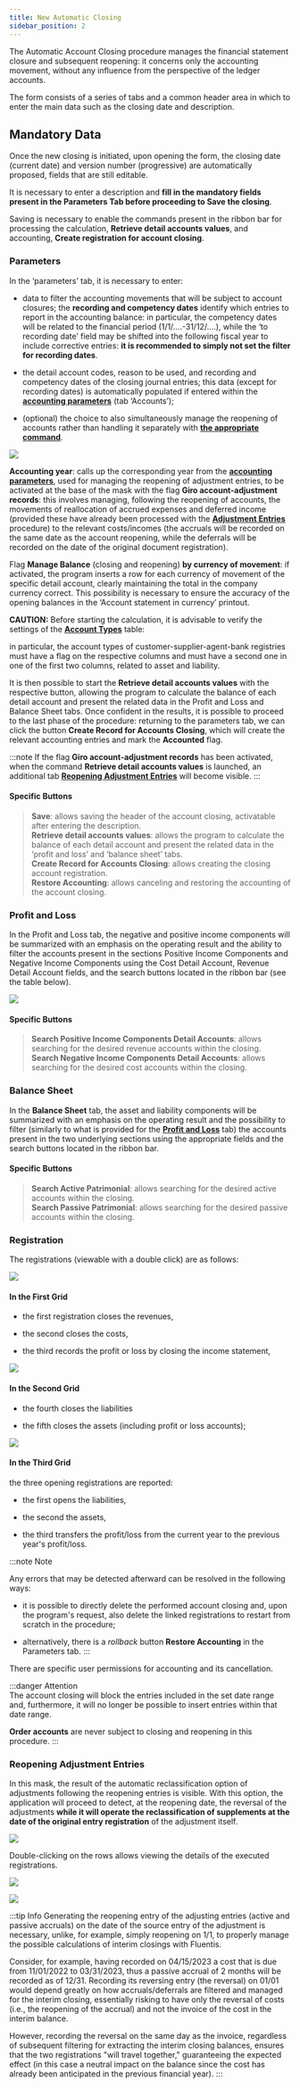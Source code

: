 ```yaml
---
title: New Automatic Closing 
sidebar_position: 2
---
```


The Automatic Account Closing procedure manages the financial statement closure and subsequent reopening: it concerns only the accounting movement, without any influence from the perspective of the ledger accounts.

The form consists of a series of tabs and a common header area in which to enter the main data such as the closing date and description.

## Mandatory Data

Once the new closing is initiated, upon opening the form, the closing date (current date) and version number (progressive) are automatically proposed, fields that are still editable.

It is necessary to enter a description and **fill in the mandatory fields present in the Parameters Tab before proceeding to Save the closing**.

Saving is necessary to enable the commands present in the ribbon bar for processing the calculation, **Retrieve detail accounts values**, and accounting, **Create registration for account closing**.

### Parameters

In the ‘parameters’ tab, it is necessary to enter: 

- data to filter the accounting movements that will be subject to account closures; the **recording and competency dates** identify which entries to report in the accounting balance: in particular, the competency dates will be related to the financial period (1/1/….-31/12/….), while the ‘to recording date’ field may be shifted into the following fiscal year to include corrective entries: **it is recommended to simply not set the filter for recording dates**.

- the detail account codes, reason to be used, and recording and competency dates of the closing journal entries; this data (except for recording dates) is automatically populated if entered within the **[accounting parameters](/docs/configurations/parameters/finance/accounting-parameters)** (tab ‘Accounts’);

- (optional) the choice to also simultaneously manage the reopening of accounts rather than handling it separately with **[the appropriate command](/docs/finance-area/ledger-records/records/procedures/automatic-accounts-opening/new)**. 

![](/img/it-it/finance-area/ledger-records/records/automatic-account-closing/new/parameters-tab/image01.png)

**Accounting year**: calls up the corresponding year from the **[accounting parameters](/docs/configurations/parameters/finance/accounting-parameters)**, used for managing the reopening of adjustment entries, to be activated at the base of the mask with the flag **Giro account-adjustment records**: this involves managing, following the reopening of accounts, the movements of reallocation of accrued expenses and deferred income (provided these have already been processed with the **[Adjustment Entries](/docs/finance-area/ledger-records/records/procedures/adjustment-record/adjustment-creation)** procedure) to the relevant costs/incomes (the accruals will be recorded on the same date as the account reopening, while the deferrals will be recorded on the date of the original document registration).

Flag **Manage Balance** (closing and reopening) **by currency of movement**: if activated, the program inserts a row for each currency of movement of the specific detail account, clearly maintaining the total in the company currency correct. This possibility is necessary to ensure the accuracy of the opening balances in the ‘Account statement in currency’ printout.

**CAUTION:** Before starting the calculation, it is advisable to verify the settings of the **[Account Types](/docs/configurations/tables/finance/account-types)** table:

in particular, the account types of customer-supplier-agent-bank registries must have a flag on the respective columns and must have a second one in one of the first two columns, related to asset and liability.

It is then possible to start the **Retrieve detail accounts values** with the respective button, allowing the program to calculate the balance of each detail account and present the related data in the Profit and Loss and Balance Sheet tabs. Once confident in the results, it is possible to proceed to the last phase of the procedure: returning to the parameters tab, we can click the button **Create Record for Accounts Closing**, which will create the relevant accounting entries and mark the **Accounted** flag.

:::note
If the flag **Giro account-adjustment records** has been activated, when the command **Retrieve detail accounts values** is launched, an additional tab **[Reopening Adjustment Entries](/docs/finance-area/ledger-records/records/procedures/automatic-account-closing/new-account-closing)** will become visible.
:::

#### Specific Buttons  
> **Save**: allows saving the header of the account closing, activatable after entering the description.  
> **Retrieve detail accounts values**: allows the program to calculate the balance of each detail account and present the related data in the ‘profit and loss’ and ‘balance sheet’ tabs.  
> **Create Record for Accounts Closing**: allows creating the closing account registration.  
> **Restore Accounting**: allows canceling and restoring the accounting of the account closing.  

### Profit and Loss

In the Profit and Loss tab, the negative and positive income components will be summarized with an emphasis on the operating result and the ability to filter the accounts present in the sections Positive Income Components and Negative Income Components using the Cost Detail Account, Revenue Detail Account fields, and the search buttons located in the ribbon bar (see the table below).

![](/img/it-it/finance-area/ledger-records/records/automatic-account-closing/new/profit-and-loss-tab/image01.png)

#### Specific Buttons  
> **Search Positive Income Components Detail Accounts**: allows searching for the desired revenue accounts within the closing.  
> **Search Negative Income Components Detail Accounts**: allows searching for the desired cost accounts within the closing.  

### Balance Sheet

In the **Balance Sheet** tab, the asset and liability components will be summarized with an emphasis on the operating result and the possibility to filter (similarly to what is provided for the **[Profit and Loss](/docs/finance-area/ledger-records/records/procedures/automatic-account-closing/new-account-closing)** tab) the accounts present in the two underlying sections using the appropriate fields and the search buttons located in the ribbon bar.

#### Specific Buttons  
> **Search Active Patrimonial**: allows searching for the desired active accounts within the closing.  
> **Search Passive Patrimonial**: allows searching for the desired passive accounts within the closing.  

### Registration

The registrations (viewable with a double click) are as follows: 

![](/img/it-it/finance-area/ledger-records/records/automatic-account-closing/new/record-tab/image01.png)

#### In the First Grid  

- the first registration closes the revenues, 

- the second closes the costs, 

- the third records the profit or loss by closing the income statement, 

![](/img/it-it/finance-area/ledger-records/records/automatic-account-closing/new/record-tab/image02.png)

#### In the Second Grid  

- the fourth closes the liabilities 

- the fifth closes the assets (including profit or loss accounts);  

![](/img/it-it/finance-area/ledger-records/records/automatic-account-closing/new/record-tab/image03.png)

#### In the Third Grid  

the three opening registrations are reported: 

- the first opens the liabilities, 

- the second the assets, 

- the third transfers the profit/loss from the current year to the previous year's profit/loss.

:::note Note

Any errors that may be detected afterward can be resolved in the following ways: 

- it is possible to directly delete the performed account closing and, upon the program's request, also delete the linked registrations to restart from scratch in the procedure; 

- alternatively, there is a *rollback* button **Restore Accounting** in the Parameters tab. 
:::

There are specific user permissions for accounting and its cancellation. 

:::danger Attention  
The account closing will block the entries included in the set date range and, furthermore, it will no longer be possible to insert entries within that date range.

**Order accounts** are never subject to closing and reopening in this procedure.
::: 

### Reopening Adjustment Entries

In this mask, the result of the automatic reclassification option of adjustments following the reopening entries is visible. With this option, the application will proceed to detect, at the reopening date, the reversal of the adjustments **while it will operate the reclassification of supplements at the date of the original entry registration** of the adjustment itself.

![](/img/it-it/finance-area/ledger-records/records/automatic-account-closing/new/re-opening-adjustment-records-tab/image01.png)

Double-clicking on the rows allows viewing the details of the executed registrations.

![](/img/it-it/finance-area/ledger-records/records/automatic-account-closing/new/re-opening-adjustment-records-tab/image02.png)

![](/img/it-it/finance-area/ledger-records/records/automatic-account-closing/new/re-opening-adjustment-records-tab/image03.png)

:::tip Info
Generating the reopening entry of the adjusting entries (active and passive accruals) on the date of the source entry of the adjustment is necessary, unlike, for example, simply reopening on 1/1, to properly manage the possible calculations of interim closings with Fluentis.

Consider, for example, having recorded on 04/15/2023 a cost that is due from 11/01/2022 to 03/31/2023, thus a passive accrual of 2 months will be recorded as of 12/31. Recording its reversing entry (the reversal) on 01/01 would depend greatly on how accruals/deferrals are filtered and managed for the interim closing, essentially risking to have only the reversal of costs (i.e., the reopening of the accrual) and not the invoice of the cost in the interim balance.

However, recording the reversal on the same day as the invoice, regardless of subsequent filtering for extracting the interim closing balances, ensures that the two registrations "will travel together," guaranteeing the expected effect (in this case a neutral impact on the balance since the cost has already been anticipated in the previous financial year).
:::